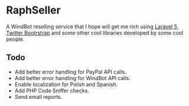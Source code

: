 # RaphSeller

A WindBot reselling service that I hope will get me rich using [Laravel 5](http://laravel.com),
[Twitter Bootrstrap](http://getbootstrap.com) and some other cool libraries
developed by some cool people.

## Todo

- Add better error handling for PayPal API calls.
- Add better error handling for WindBot API calls.
- Enable localization for Polish and Spanish. 
- Add PHP Code Sniffer checks.
- Send email reports.